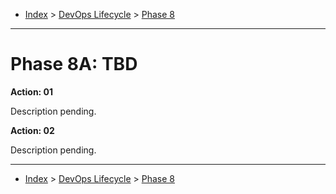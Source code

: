 <a id="top"></a>

- [Index](../index.md) > [DevOps Lifecycle](devops.md) > [Phase 8](phase_08.md)

---

<a id="actions"></a>

# Phase 8A: TBD

<a id="8a-01"></a>

**Action: 01**

Description pending.

<a id="8a-02"></a>

**Action: 02**

Description pending.

---

- [Index](../index.md) > [DevOps Lifecycle](devops.md) > [Phase 8](phase_08.md)

